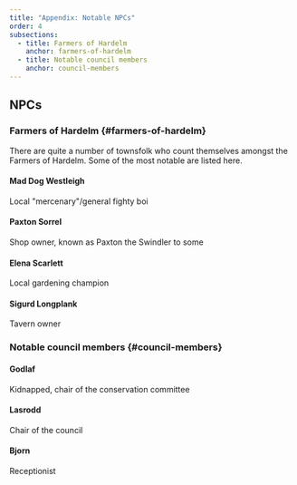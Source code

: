 ```yaml
---
title: "Appendix: Notable NPCs"
order: 4
subsections:
  - title: Farmers of Hardelm
    anchor: farmers-of-hardelm
  - title: Notable council members
    anchor: council-members
---
```


## NPCs

### Farmers of Hardelm {#farmers-of-hardelm}

There are quite a number of townsfolk who count themselves amongst the
Farmers of Hardelm. Some of the most notable are listed here.

#### Mad Dog Westleigh

Local "mercenary"/general fighty boi

#### Paxton Sorrel

Shop owner, known as Paxton the Swindler to some

#### Elena Scarlett

Local gardening champion

#### Sigurd Longplank

Tavern owner

### Notable council members {#council-members}

#### Godlaf

Kidnapped, chair of the conservation committee

#### Lasrodd

Chair of the council

#### Bjorn

Receptionist
